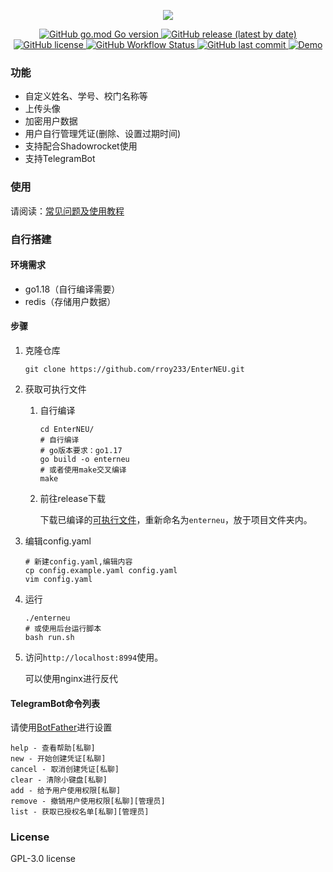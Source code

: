 <p align="center">
    <img src="https://socialify.git.ci/rroy233/EnterNEU/image?description=1&descriptionEditable=%E4%B8%9CB%E5%A4%A7%E5%AD%A6e%E7%A0%81%E9%80%9A%E7%94%9F%E6%88%90(%E5%90%8E%E7%AB%AF)&language=1&logo=https%3A%2F%2Fs2.loli.net%2F2022%2F05%2F05%2FDx8lpyk7mcuZ3Tr.png&name=1&owner=1&pattern=Circuit%20Board&theme=Light">
</p>


<p align="center">
   <a href="https://github.com/rroy233/EnterNEU">
      <img alt="GitHub go.mod Go version" src="https://img.shields.io/github/go-mod/go-version/rroy233/EnterNEU?style=flat-square">
   </a>
   <a href="https://github.com/rroy233/EnterNEU/releases">
      <img alt="GitHub release (latest by date)" src="https://img.shields.io/github/v/release/rroy233/EnterNEU?style=flat-square">
   </a>
   <a href="https://github.com/rroy233/EnterNEU/blob/main/LICENSE">
      <img alt="GitHub license" src="https://img.shields.io/github/license/rroy233/EnterNEU?style=flat-square">
   </a>
   <a href="https://github.com/rroy233/EnterNEU">
      <img alt="GitHub Workflow Status" src="https://img.shields.io/github/workflow/status/rroy233/EnterNEU/Go?style=flat-square">
   </a>
   <a href="https://github.com/rroy233/EnterNEU/commits/main">
      <img alt="GitHub last commit" src="https://img.shields.io/github/last-commit/rroy233/EnterNEU?style=flat-square">
   </a>
   <a href="https://enterneu.icu">
      <img alt="Demo" src="https://img.shields.io/endpoint?url=https%3A%2F%2Fupload.enterneu.icu%2Fshields.json">
   </a>
</p>


### 功能

* 自定义姓名、学号、校门名称等
* 上传头像
* 加密用户数据
* 用户自行管理凭证(删除、设置过期时间)
* 支持配合Shadowrocket使用
* 支持TelegramBot



### 使用

请阅读：[常见问题及使用教程](https://github.com/rroy233/EnterNEU/blob/main/assets/tips.md)



### 自行搭建

#### 环境需求

- go1.18（自行编译需要）
- redis（存储用户数据）

#### 步骤

1. 克隆仓库

   ```shell
   git clone https://github.com/rroy233/EnterNEU.git
   ```
   
2. 获取可执行文件

   1. 自行编译

      ```shell
      cd EnterNEU/
      # 自行编译
      # go版本要求：go1.17
      go build -o enterneu
      # 或者使用make交叉编译
      make
      ```

   2. 前往release下载

      下载已编译的[可执行文件](https://github.com/rroy233/EnterNEU/releases)，重新命名为`enterneu`，放于项目文件夹内。

3. 编辑config.yaml

   ```shell
   # 新建config.yaml,编辑内容
   cp config.example.yaml config.yaml
   vim config.yaml
   ```

4. 运行

   ```shell
   ./enterneu
   # 或使用后台运行脚本
   bash run.sh
   ```

5. 访问`http://localhost:8994`使用。

   可以使用nginx进行反代



#### TelegramBot命令列表

请使用[BotFather](https://t.me/BotFather)进行设置

```
help - 查看帮助[私聊]
new - 开始创建凭证[私聊]
cancel - 取消创建凭证[私聊]
clear - 清除小键盘[私聊]
add - 给予用户使用权限[私聊]
remove - 撤销用户使用权限[私聊][管理员]
list - 获取已授权名单[私聊][管理员]
```





### License

GPL-3.0 license
